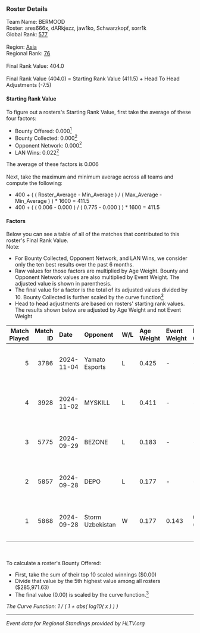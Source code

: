 ### Roster Details<br />
Team Name: BERMOOD<br />
Roster: ares666x, dARkjezz, jaw1ko, Schwarzkopf, sorr1k<br />
Global Rank: [577](../../standings_global_2025_02_28.md)<br />
<br />
Region: [Asia]( ../../standings_asia_2025_02_28.md)<br />
Regional Rank: [76]( ../../standings_asia_2025_02_28.md)<br />
<br />
Final Rank Value:  404.0<br />
<br />
Final Rank Value (404.0) = Starting Rank Value (411.5) + Head To Head Adjustments (-7.5)<br />

#### Starting Rank Value<br />
To figure out a rosters's Starting Rank Value, first take the average of these four factors:<br />
- Bounty Offered: 0.000[<sup>1</sup>](#table2)
- Bounty Collected: 0.000[<sup>2</sup>](#table1)
- Opponent Network: 0.000[<sup>2</sup>](#table1)
- LAN Wins: 0.022[<sup>2</sup>](#table1)

The average of these factors is 0.006<br />
<br />
Next, take the maximum and minimum average across all teams and compute the following:<br />
- 400 + ( ( Roster_Average - Min_Average ) / ( Max_Average - Min_Average ) ) * 1600 = 411.5
- 400 + ( ( 0.006 - 0.000 ) / ( 0.775 - 0.000 ) ) * 1600 = 411.5


#### Factors<br />
Below you can see a table of all of the matches that contributed to this roster's Final Rank Value.<br />
Note:<br />

- For Bounty Collected, Opponent Network, and LAN Wins, we consider only the ten best results over the past 6 months.
- Raw values for those factors are multiplied by Age Weight. Bounty and Opponent Network values are also multiplied by Event Weight. The adjusted value is shown in parenthesis.
- The final value for a factor is the total of its adjusted values divided by 10. Bounty Collected is further scaled by the curve function[<sup>3</sup>](#curveFunction)
- Head to head adjustments are based on rosters' starting rank values. The results shown below are adjusted by Age Weight and not Event Weight
<span id="table1"></span><br />


| Match Played | Match ID | Date       | Opponent         | W/L | Age Weight | Event Weight | Bounty Collected | Opponent Network | LAN Wins  | H2H Adj. | Roster                                          |
| -: | -: | :- | :- | :- | :- | :- | :- | :- | :- | -: | :- |
|            5 |     3786 | 2024-11-04 | Yamato Esports   | L   | 0.425      | -            | -                | -                | -         |    -4.67 | ares666x, dARkjezz, jaw1ko, Schwarzkopf, sorr1k |
|            4 |     3928 | 2024-11-02 | MYSKILL          | L   | 0.411      | -            | -                | -                | -         |    -2.22 | ares666x, dARkjezz, jaw1ko, Schwarzkopf, sorr1k |
|            3 |     5775 | 2024-09-29 | BEZONE           | L   | 0.183      | -            | -                | -                | -         |    -2.79 | ares, dARkjezz, jaw1ko, lordsei, Schwarzkopf    |
|            2 |     5857 | 2024-09-28 | DEPO             | L   | 0.177      | -            | -                | -                | -         |    -0.55 | ares, dARkjezz, jaw1ko, lordsei, Schwarzkopf    |
|            1 |     5868 | 2024-09-28 | Storm Uzbekistan | W   | 0.177      | 0.143        | 0.000 (0.000)    | 0.000 (0.000)    | 1 (0.177) |     2.69 | ares, dARkjezz, jaw1ko, lordsei, Schwarzkopf    |

<br />
<span id="table2"></span><br />
To calculate a roster's Bounty Offered:<br />

- First, take the sum of their top 10 scaled winnings ($0.00)
- Divide that value by the 5th highest value among all rosters ($285,971.63)
- The final value (0.00) is scaled by the curve function.[<sup>3</sup>](#curveFunction)

<span id="curveFunction"></span>_The Curve Function: 1 / ( 1 + abs( log10( x ) ) )_<br />

---
_Event data for Regional Standings provided by HLTV.org_<br />
